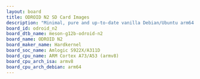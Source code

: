 ```yaml
---
layout: board
title: ODROID N2 SD Card Images
description: "Minimal, pure and up-to-date vanilla Debian/Ubuntu arm64 SD card images for ODROID N2 by Hardkernel, SoC: Amlogic S922X/A311D, CPU ISA: armv8"
board_id: odroid_n2
board_dtb_name: meson-g12b-odroid-n2
board_name: ODROID N2
board_maker_name: Hardkernel
board_soc_name: Amlogic S922X/A311D
board_cpu_name: ARM Cortex A73/A53 (armv8)
board_cpu_arch_isa: armv8
board_cpu_arch_debian: arm64
---
```

